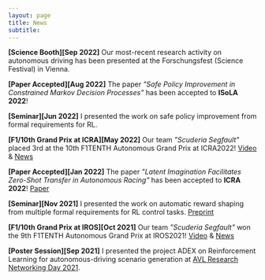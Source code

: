 ```yaml
---
layout: page
title: News
subtitle:
---
```


**[Science Booth][Sep 2022]** Our most-recent research activity on autonomous driving has been presented 
at the Forschungsfest (Science Festival) in Vienna.

**[Paper Accepted][Aug 2022]** The paper *"Safe Policy Improvement in Constrained Markov Decision Processes"* 
has been accepted to **ISoLA 2022**!

**[Seminar][Jun 2022]** I presented the work on safe policy improvement from formal requirements for RL.

**[F1/10th Grand Prix at ICRA][May 2022]** Our team *"Scuderia Segfault"* placed 3rd at the 10th 
F1TENTH Autonomous Grand Prix at ICRA2022!
[Video](https://youtu.be/gk_lNKmZX4I) & [News](/_posts/2022-05-27-F110_ICRA_AGP.md)

**[Paper Accepted][Jan 2022]** The paper *"Latent Imagination Facilitates Zero-Shot Transfer in Autonomous Racing"* has been accepted to **ICRA 2022**!
[Paper](https://arxiv.org/abs/2103.04909)

**[Seminar][Nov 2021]** I presented the work on automatic reward shaping from multiple formal requirements for RL control tasks.
[Preprint](https://arxiv.org/abs/2110.02792)

**[F1/10th Grand Prix at IROS][Oct 2021]** Our team *"Scuderia Segfault"* won the 9th F1TENTH Autonomous Grand Prix at IROS2021!
[Video](https://youtu.be/oI6xHDvLzOg) & [News](/_posts/2021-10-01-F110_IROS_AGP.md)

**[Poster Session][Sep 2021]** I presented the project ADEX on Reinforcement Learning for autonomous-driving scenario generation
at [AVL Research Networking Day 2021](https://www.avl.com/ja/web/guest/-/avl-research-networking-day-2021).
